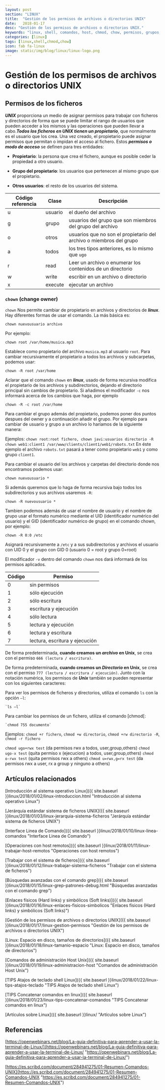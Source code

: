 ```yaml
---
layout: post
section: "LINUX"
title:  "Gestión de los permisos de archivos o directorios UNIX"
date:   2018-01-17
desc: "Gestión de los permisos de archivos o directorios UNIX."
keywords: "linux, shell, comandos, host, chmod, chow, permisos, grupos, usuarios"
categories: [linux]
tags: [linux,shell,chmod,chow]
icon: fab fa-linux
image: static/img/blog/linux/linux-logo.png
---
```


# Gestión de los permisos de archivos o directorios UNIX #

## Permisos de los ficheros ##

***UNIX*** proporciona un medio de asignar permisos para trabajar con ficheros y directorios de forma que se puede limitar el rango de usuarios que pueden acceder a los mismos y las operaciones que pueden llevar a cabo.***Todos los ficheros en UNIX tienen un propietario***, que normalmente es el usuario que los crea. Una vez creado, el propietario puede asignar permisos que permitan o impidan el acceso al fichero. Estos ***permisos o modo de acceso*** se definen para tres entidades:

<!-- more -->
- **Propietario**: la persona que crea el fichero, aunque es posible ceder la propiedad a otro usuario.

- **Grupo del propietario**: los usuarios que pertenecen al mismo grupo que el propietario.

- **Otros usuarios**: el resto de los usuarios del sistema.

| Código referencia | Clase | Descripción |
| ---------- | ---------- | ---------- |
| u | usuario | el dueño del archivo |
| g | grupo | usuarios del grupo que son miembros del grupo del archivo |
| o | otros | usuarios que no son el propietario del archivo o miembros del grupo |
| a | todos | los tres tipos anteriores, es lo mismo que `ugo` |
| r | read | Leer un archivo o enumerar los contenidos de un directorio |
| w | write | escribir en un archivo o directorio |
| x | execute | ejecutar un archivo |

### `chown` (change owner) ###

`chown` Nos permite cambiar de propietario en archivos y directorios de ***linux***. Hay diferentes formas de usar el comando. La más básica es:

`chown nuevousuario archivo`

Por ejemplo:

`chown root /var/home/musica.mp3`

Establece como propietario del archivo `musica.mp3` al usuario `root`. Para cambiar recursivamente el propietario a todos los archivos y subcarpetas, podemos usar:

`chown -R root /var/home`

Aclarar que el comando `chown` en ***linux***, usado de forma recursiva modifica el propietario de los archivos y subdirectorios, dejando el directorio principal sin cambios de propietario. Si añadimos el modificador `-c` nos informará acerca de los cambios que haga, por ejemplo

`chown -R -c root /var/home`

Para cambiar el grupo además del propietario, podemos poner dos puntos despues del owner y a continuación añadir el grupo. Por ejemplo para cambiar de usuario y grupo a un archivo lo haríamos de la siguiente manera:

Ejemplos: `chown root:root fichero, chown javi:usuarios directorio -R`
`chown web1:client1 /var/www/clients/client1/web1/robots.txt` En éste ejemplo el archivo `robots.txt` pasará a tener como propietario `web1` y como grupo `client1`.

Para cambiar el usuario del los archivos y carpetas del directorio donde nos encontramos podemos usar:

`chown nuevousuario *`

Si además queremos que lo haga de forma recursiva bajo todos los subdirectorios y sus archivos usaremos `-R`:

`chown -R nuevousuario *`

Tambien podemos además de usar el nombre de usuario y el nombre de grupo usar el formato numérico mediante el UID (identificador numérico del usuario) y el GID (identificador numérico de grupo) en el comando chown, por ejemplo:

`chown -R 0:0 /etc`

Asignará recursivamente a `/etc` y a sus subdirectorios y archivos el usuario con UID 0 y el grupo con GID 0 (usuario 0 = root y grupo 0=root)

El modificador `-v` dentro del comando `chown` nos dará informará de los permisos aplicados.

| Código | Permiso |
| ---------- | ---------- |
| 0 | sin permisos |
| 1 | sólo ejecución |
| 2 | sólo escritura |
| 3 | escritura y ejecución |
| 4 | sólo lectura |
| 5 | lectura y ejecución |
| 6 | lectura y escritura |
| 7 | lectura, escritura y ejecución |

De forma predeterminada, **cuando creamos un *archivo* en Unix**, se crea con el permiso `666 (lectura / escritura)`. 

De forma predeterminada, **cuando creamos un *Directorio* en Unix**, se crea con el permiso `777 (lectura / escritura / ejecución)`. Junto con la notación numérica, los permisos de ***Unix*** también se pueden representar con los siguientes caracteres:

Para ver los permisos de ficheros y directorios, utiliza el comando `ls` con la opción `–l`:

	`ls –l`

Para cambiar los permisos de un fichero, utiliza el comando [chmod[:

	`chmod 755 documento`
    
Ejemplos: `chmod +r fichero`, `chmod +w directorio`, `chmod +rw directorio -R`, `chmod -r fichero`

`chmod ugo+rwx test` (da permisos rwx a todos, user,group,others)
`chmod ugo‐x test` (quita permiso x (ejecucion) a todos, user,group,others)
`chmod o‐rwx test` (quita permisos rwx a others)
`chmod u=rwx,g=rx test` (da permisos rwx a user, rx a group y ninguno a others)


## Artículos relacionados ##

[Introducción al sistema operativo Linux]({{ site.baseurl }}linux/2018/01/02/linux-introduccion.html "Introducción al sistema operativo Linux")

[Jerárquía estándar sistema de ficheros UNIX]({{ site.baseurl }}linux/2018/01/03/linux-jerarquia-sistema-ficheros "Jerárquía estándar sistema de ficheros UNIX")

[Interface Linea de Comando]({{ site.baseurl }}linux/2018/01/10/linux-linea-comandos "Interface Linea de Comando")

[Operaciones con host remotos]({{ site.baseurl }}linux/2018/01/11/linux-trabajar-host-remotos "Operaciones con host remotos")

[Trabajar con el sistema de ficheros]({{ site.baseurl }}linux/2018/01/12/linux-trabajar-sistema-ficheros "Trabajar con el sistema de ficheros")

[Búsquedas avanzadas con el comando grep]({{ site.baseurl }}linux/2018/01/15/linux-grep-patrones-debug.html "Búsquedas avanzadas con el comando grep")

[Enlaces físicos (Hard links) y simbólicos (Soft links)]({{ site.baseurl }}linux/2018/01/16/linux-enlaces-fisicos-simbolicos "Enlaces físicos (Hard links) y simbólicos (Soft links)")

[Gestión de los permisos de archivos o directorios UNIX]({{ site.baseurl }}linux/2018/01/17/linux-gestion-permisos "Gestión de los permisos de archivos o directorios UNIX")

[Linux: Espacio en disco, tamaños de directorios]({{ site.baseurl }}linux/2018/01/18/linux-tamanio-espacio "Linux: Espacio en disco, tamaños de directorios")

[Comandos de administración Host Unix]({{ site.baseurl }}linux/2018/01/19/linux-administracion-host "Comandos de administración Host Unix")

[TIPS Atajos de teclado shell Linux]({{ site.baseurl }}linux/2018/01/22/linux-tips-atajos-teclado "TIPS Atajos de teclado shell Linux")

[TIPS Concatenar comandos en linux]({{ site.baseurl }}linux/2018/01/23/linux-tips-concatenar-comandos "TIPS Concatenar comandos en linux")

[Artículos sobre Linux]({{ site.baseurl }}linux/ "Artículos sobre Linux")

## Referencias ##

[https://openwebinars.net/blog/La-guia-definitiva-para-aprender-a-usar-la-terminal-de-Linux/](https://openwebinars.net/blog/La-guia-definitiva-para-aprender-a-usar-la-terminal-de-Linux/ "https://openwebinars.net/blog/La-guia-definitiva-para-aprender-a-usar-la-terminal-de-Linux/")

[https://es.scribd.com/document/284941275/01-Resumen-Comandos-UNIX](https://es.scribd.com/document/284941275/01-Resumen-Comandos-UNIX "https://es.scribd.com/document/284941275/01-Resumen-Comandos-UNIX")